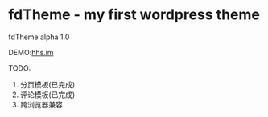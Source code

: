 fdTheme - my first wordpress theme
===

fdTheme alpha 1.0

DEMO:[hhs.im](http://hhs.im/ "hhs.im")

TODO:

1.  分页模板(已完成)
2.  评论模板(已完成)
3.  跨浏览器兼容